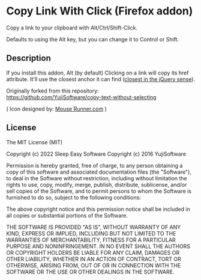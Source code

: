 # Copy Link With Click (Firefox addon)

Copy a link to your clipboard with Alt/Ctrl/Shift-Click.

Defaults to using the Alt key, but you can change it to Control or Shift.

## Description

If you  install this addon, Alt (by default) Clicking on a link will copy its href attribute. It'll use the closest anchor it can find ([closest in the jQuery sense](https://api.jquery.com/closest/#closest-selector)).

Originally forked from this repository: https://github.com/YujiSoftware/copy-text-without-selecting

( Icon designed by: [Mouse Runner.com](http://www.mouserunner.com/ "Mouse Runner.com, Good Content, Free Resources") )

## License

The MIT License (MIT)

Copyright (c) 2022 Sleep Easy Software
Copyright (c) 2016 YujiSoftware

Permission is hereby granted, free of charge, to any person obtaining a copy of this software and associated documentation files (the "Software"), to deal in the Software without restriction, including without limitation the rights to use, copy, modify, merge, publish, distribute, sublicense, and/or sell copies of the Software, and to permit persons to whom the Software is furnished to do so, subject to the following conditions:

The above copyright notice and this permission notice shall be included in all copies or substantial portions of the Software.

THE SOFTWARE IS PROVIDED "AS IS", WITHOUT WARRANTY OF ANY KIND, EXPRESS OR IMPLIED, INCLUDING BUT NOT LIMITED TO THE WARRANTIES OF MERCHANTABILITY, FITNESS FOR A PARTICULAR PURPOSE AND NONINFRINGEMENT. IN NO EVENT SHALL THE AUTHORS OR COPYRIGHT HOLDERS BE LIABLE FOR ANY CLAIM, DAMAGES OR OTHER LIABILITY, WHETHER IN AN ACTION OF CONTRACT, TORT OR OTHERWISE, ARISING FROM, OUT OF OR IN CONNECTION WITH THE SOFTWARE OR THE USE OR OTHER DEALINGS IN THE SOFTWARE.
